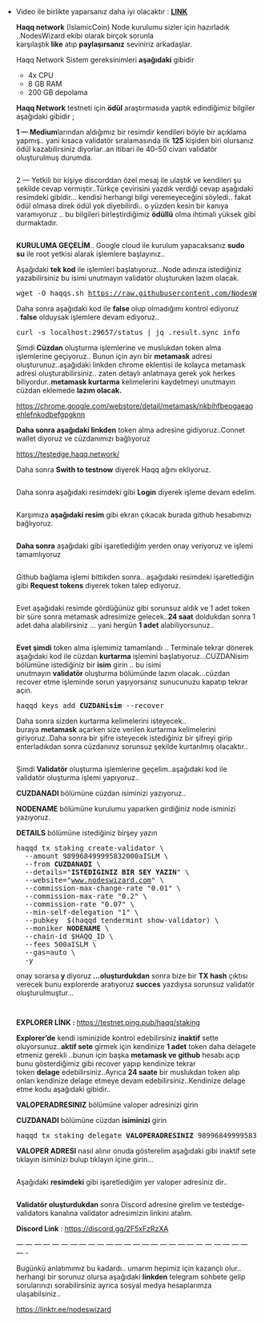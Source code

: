 <article>
<div class="l">
<div class="l">
<section>
<div class="ia ib ic id ie">
<ul class="">
<li id="6bd9" class="je jf ih jg b jh ji jj jk jl jm jn jo jp jq jr js jt ju jv gi" data-selectable-paragraph="">
<div class="o dy">
<div class="en cf fa fb fc fd fe ff fg fh fi">
<article>
<div class="l">
<div class="l">
<section>
<div class="jf lt lu lv lw">
<p id="d047" class="pw-post-body-paragraph mu mv ly kf b mw mx gy my mz na hc nb nc nd ne nf ng nh ni nj nk nl nm nn no jf ir" data-selectable-paragraph="">Video ile birlikte yaparsanız daha iyi olacaktır :&nbsp;<a class="au pt" href="https://youtu.be/MFjJTI3tYB0" target="_blank" rel="noopener ugc nofollow"><strong class="kf gw">LINK</strong></a></p>
<p id="8a55" class="pw-post-body-paragraph mu mv ly kf b mw mx gy my mz na hc nb nc nd ne nf ng nh ni nj nk nl nm nn no jf ir" data-selectable-paragraph=""><strong class="kf gw">Haqq network</strong>&nbsp;(IslamicCoin) Node kurulumu sizler i&ccedil;in hazırladık ..NodesWizard ekibi olarak bir&ccedil;ok sorunla karşılaştık<strong class="kf gw">&nbsp;like</strong>&nbsp;atıp&nbsp;<strong class="kf gw">paylaşırsanız</strong>&nbsp;seviniriz arkadaşlar.</p>
<p id="3006" class="pw-post-body-paragraph mu mv ly kf b mw mx gy my mz na hc nb nc nd ne nf ng nh ni nj nk nl nm nn no jf ir" data-selectable-paragraph="">Haqq Network Sistem gereksinimleri&nbsp;<strong class="kf gw">aşağıdaki</strong>&nbsp;gibidir</p>
<ul class="">
<li id="48b6" class="vi vj ly kf b mw mx mz na nc vk ng vl nk vm no vn vo vp vq ir" data-selectable-paragraph="">4x CPU</li>
<li id="a074" class="vi vj ly kf b mw vr mz vs nc vt ng vu nk vv no vn vo vp vq ir" data-selectable-paragraph="">8 GB RAM</li>
<li id="8f4e" class="vi vj ly kf b mw vr mz vs nc vt ng vu nk vv no vn vo vp vq ir" data-selectable-paragraph="">200 GB depolama</li>
</ul>
<p id="50bb" class="pw-post-body-paragraph mu mv ly kf b mw mx gy my mz na hc nb nc nd ne nf ng nh ni nj nk nl nm nn no jf ir" data-selectable-paragraph=""><strong class="kf gw">Haqq Network</strong>&nbsp;testneti i&ccedil;in&nbsp;<strong class="kf gw">&ouml;d&uuml;l</strong>&nbsp;araştırmasıda yaptık edindiğimiz bilgiler aşağıdaki gibidir ;</p>
<p id="ebfe" class="pw-post-body-paragraph mu mv ly kf b mw mx gy my mz na hc nb nc nd ne nf ng nh ni nj nk nl nm nn no jf ir" data-selectable-paragraph=""><strong class="kf gw">1 &mdash; Medium</strong>larından aldığımız bir resimdir kendileri b&ouml;yle bir a&ccedil;ıklama yapmış.. yani kısaca validat&ouml;r sıralamasında ilk&nbsp;<strong class="kf gw">125</strong>&nbsp;kişiden biri olursanız &ouml;d&uuml;l kazabilirsiniz diyorlar..an itibari ile 40&ndash;50 civarı validat&ouml;r oluşturulmuş durumda.</p>
<figure class="te tf tg th ti vx iu iv paragraph-image">
<div class="vy vz dp wa cf wb" tabindex="0" role="button">
<div class="iu iv vw"><img class="cf of wc" role="presentation" src="https://miro.medium.com/max/700/1*5R_Q_lLodyZlUowx6Cj0lg.jpeg" sizes="(max-width: 700px) 100vw, 700px" srcset="https://miro.medium.com/max/300/1*5R_Q_lLodyZlUowx6Cj0lg.jpeg 300w, https://miro.medium.com/max/320/1*5R_Q_lLodyZlUowx6Cj0lg.jpeg 320w, https://miro.medium.com/max/360/1*5R_Q_lLodyZlUowx6Cj0lg.jpeg 360w, https://miro.medium.com/max/375/1*5R_Q_lLodyZlUowx6Cj0lg.jpeg 375w, https://miro.medium.com/max/393/1*5R_Q_lLodyZlUowx6Cj0lg.jpeg 393w, https://miro.medium.com/max/414/1*5R_Q_lLodyZlUowx6Cj0lg.jpeg 414w, https://miro.medium.com/max/700/1*5R_Q_lLodyZlUowx6Cj0lg.jpeg 700w" alt="" /></div>
</div>
</figure>
<p id="ab39" class="pw-post-body-paragraph mu mv ly kf b mw mx gy my mz na hc nb nc nd ne nf ng nh ni nj nk nl nm nn no jf ir" data-selectable-paragraph="">2 &mdash; Yetkili bir kişiye discorddan &ouml;zel mesaj ile ulaştık ve kendileri şu şekilde cevap vermiştir..T&uuml;rk&ccedil;e &ccedil;evirisini yazdık verdiği cevap aşağıdaki resimdeki gibidir&hellip; kendisi herhangi bilgi veremeyeceğini s&ouml;yledi.. fakat &ouml;d&uuml;l olmasa direk &ouml;d&uuml;l yok diyebilirdi.. o y&uuml;zden kesin bir kanıya varamıyoruz .. bu bilgileri birleştirdiğimiz&nbsp;<strong class="kf gw">&ouml;d&uuml;ll&uuml;</strong>&nbsp;olma ihtimali y&uuml;ksek gibi durmaktadır.</p>
<figure class="te tf tg th ti vx iu iv paragraph-image">
<div class="vy vz dp wa cf wb" tabindex="0" role="button">
<div class="iu iv wd"><img class="cf of wc" role="presentation" src="https://miro.medium.com/max/700/1*3HLjddb3yFM0I_U2nuOgPg.jpeg" sizes="(max-width: 700px) 100vw, 700px" srcset="https://miro.medium.com/max/300/1*3HLjddb3yFM0I_U2nuOgPg.jpeg 300w, https://miro.medium.com/max/320/1*3HLjddb3yFM0I_U2nuOgPg.jpeg 320w, https://miro.medium.com/max/360/1*3HLjddb3yFM0I_U2nuOgPg.jpeg 360w, https://miro.medium.com/max/375/1*3HLjddb3yFM0I_U2nuOgPg.jpeg 375w, https://miro.medium.com/max/393/1*3HLjddb3yFM0I_U2nuOgPg.jpeg 393w, https://miro.medium.com/max/414/1*3HLjddb3yFM0I_U2nuOgPg.jpeg 414w, https://miro.medium.com/max/700/1*3HLjddb3yFM0I_U2nuOgPg.jpeg 700w" alt="" /></div>
</div>
</figure>
<p id="d8aa" class="pw-post-body-paragraph mu mv ly kf b mw mx gy my mz na hc nb nc nd ne nf ng nh ni nj nk nl nm nn no jf ir" data-selectable-paragraph=""><strong class="kf gw">KURULUMA GE&Ccedil;ELİM</strong>.. Google cloud ile kurulum yapacaksanız&nbsp;<strong class="kf gw">sudo su</strong>&nbsp;ile root yetkisi alarak işlemlere başlayınız..</p>
<p id="b78f" class="pw-post-body-paragraph mu mv ly kf b mw mx gy my mz na hc nb nc nd ne nf ng nh ni nj nk nl nm nn no jf ir" data-selectable-paragraph="">Aşağıdaki&nbsp;<strong class="kf gw">tek kod</strong>&nbsp;ile işlemleri başlatıyoruz&hellip;Node adınıza istediğiniz yazabilirsiniz bu isimi unutmayın validat&ouml;r oluşturuken lazım olacak.</p>
<pre class="te tf tg th ti tj bt tk"><span id="b7bc" class="ir tl tm ly tn b dn to tp l tq" data-selectable-paragraph="">wget -O haqqs.sh <a class="au pt" href="https://raw.githubusercontent.com/NodesWizard/Oto-Kurulumlar/main/haqqs.sh" target="_blank" rel="noopener ugc nofollow">https://raw.githubusercontent.com/NodesWizard/Oto-Kurulumlar/main/haqqs.sh</a> &amp;&amp; chmod +x haqqs.sh &amp;&amp; ./haqqs.sh</span></pre>
<p id="8235" class="pw-post-body-paragraph mu mv ly kf b mw mx gy my mz na hc nb nc nd ne nf ng nh ni nj nk nl nm nn no jf ir" data-selectable-paragraph="">Daha sonra aşağıdaki kod ile&nbsp;<strong class="kf gw">false&nbsp;</strong>olup olmadığımı kontrol ediyoruz .&nbsp;<strong class="kf gw">false</strong>&nbsp;olduysak işlemlere devam ediyoruz..</p>
<pre class="te tf tg th ti tj bt tk"><span id="3764" class="ir tl tm ly tn b dn to tp l tq" data-selectable-paragraph="">curl -s localhost:29657/status | jq .result.sync_info</span></pre>
<p id="0272" class="pw-post-body-paragraph mu mv ly kf b mw mx gy my mz na hc nb nc nd ne nf ng nh ni nj nk nl nm nn no jf ir" data-selectable-paragraph="">Şimdi&nbsp;<strong class="kf gw">C&uuml;zdan</strong>&nbsp;oluşturma işlemlerine ve muslukdan token alma işlemlerine ge&ccedil;iyoruz.. Bunun i&ccedil;in ayrı bir&nbsp;<strong class="kf gw">metamask</strong>&nbsp;adresi oluşturunuz..aşağıdaki linkden chrome eklentisi ile kolayca metamask adresi oluşturabilirsiniz.. zaten detaylı anlatmaya gerek yok herkes biliyordur..<strong class="kf gw">metamask kurtarma</strong>&nbsp;kelimelerini kaydetmeyi unutmayın c&uuml;zdan eklemede&nbsp;<strong class="kf gw">lazım olacak.</strong></p>
<p id="e383" class="pw-post-body-paragraph mu mv ly kf b mw mx gy my mz na hc nb nc nd ne nf ng nh ni nj nk nl nm nn no jf ir" data-selectable-paragraph=""><a class="au pt" href="https://chrome.google.com/webstore/detail/metamask/nkbihfbeogaeaoehlefnkodbefgpgknn" target="_blank" rel="noopener ugc nofollow">https://chrome.google.com/webstore/detail/metamask/nkbihfbeogaeaoehlefnkodbefgpgknn</a></p>
<p id="18e5" class="pw-post-body-paragraph mu mv ly kf b mw mx gy my mz na hc nb nc nd ne nf ng nh ni nj nk nl nm nn no jf ir" data-selectable-paragraph=""><strong class="kf gw">Daha sonra aşağıdaki linkden</strong>&nbsp;token alma adresine gidiyoruz..Connet wallet diyoruz ve c&uuml;zdanımızı bağlıyoruz</p>
<div class="np nq nr ns nt nu">
<div class="il o iy">
<div class="nv o db dy eo nw">
<div class="iz l">
<p class="bn b kt bp hr nx hs ht kh hv hx co"><a href="https://testedge.haqq.network/">https://testedge.haqq.network/</a></p>
</div>
</div>
</div>
</div>
<p id="e7fd" class="pw-post-body-paragraph mu mv ly kf b mw mx gy my mz na hc nb nc nd ne nf ng nh ni nj nk nl nm nn no jf ir" data-selectable-paragraph="">Daha sonra&nbsp;<strong class="kf gw">Swith to testnow</strong>&nbsp;diyerek Haqq ağını ekliyoruz.</p>
<figure class="te tf tg th ti vx iu iv paragraph-image">
<div class="iu iv we"><img class="cf of wc" role="presentation" src="https://miro.medium.com/max/401/1*wcU7OuUialqkZ35N0cbcxg.png" sizes="(max-width: 700px) 100vw, 401px" srcset="https://miro.medium.com/max/300/1*wcU7OuUialqkZ35N0cbcxg.png 300w, https://miro.medium.com/max/320/1*wcU7OuUialqkZ35N0cbcxg.png 320w, https://miro.medium.com/max/360/1*wcU7OuUialqkZ35N0cbcxg.png 360w, https://miro.medium.com/max/375/1*wcU7OuUialqkZ35N0cbcxg.png 375w, https://miro.medium.com/max/393/1*wcU7OuUialqkZ35N0cbcxg.png 393w, https://miro.medium.com/max/414/1*wcU7OuUialqkZ35N0cbcxg.png 414w, https://miro.medium.com/max/401/1*wcU7OuUialqkZ35N0cbcxg.png 401w" alt="" /></div>
</figure>
<p id="50df" class="pw-post-body-paragraph mu mv ly kf b mw mx gy my mz na hc nb nc nd ne nf ng nh ni nj nk nl nm nn no jf ir" data-selectable-paragraph="">Daha sonra aşağıdaki resimdeki gibi&nbsp;<strong class="kf gw">Login</strong>&nbsp;diyerek işleme devam edelim.</p>
<figure class="te tf tg th ti vx iu iv paragraph-image">
<div class="iu iv wf"><img class="cf of wc" role="presentation" src="https://miro.medium.com/max/566/1*OutA85NGXEZk-GuLAIKRlg.png" sizes="(max-width: 700px) 100vw, 566px" srcset="https://miro.medium.com/max/300/1*OutA85NGXEZk-GuLAIKRlg.png 300w, https://miro.medium.com/max/320/1*OutA85NGXEZk-GuLAIKRlg.png 320w, https://miro.medium.com/max/360/1*OutA85NGXEZk-GuLAIKRlg.png 360w, https://miro.medium.com/max/375/1*OutA85NGXEZk-GuLAIKRlg.png 375w, https://miro.medium.com/max/393/1*OutA85NGXEZk-GuLAIKRlg.png 393w, https://miro.medium.com/max/414/1*OutA85NGXEZk-GuLAIKRlg.png 414w, https://miro.medium.com/max/566/1*OutA85NGXEZk-GuLAIKRlg.png 566w" alt="" /></div>
</figure>
<p id="6658" class="pw-post-body-paragraph mu mv ly kf b mw mx gy my mz na hc nb nc nd ne nf ng nh ni nj nk nl nm nn no jf ir" data-selectable-paragraph="">Karşımıza&nbsp;<strong class="kf gw">aşağıdaki resim</strong>&nbsp;gibi ekran &ccedil;ıkacak burada github hesabımızı bağlıyoruz.</p>
<figure class="te tf tg th ti vx iu iv paragraph-image">
<div class="iu iv wg"><img class="cf of wc" role="presentation" src="https://miro.medium.com/max/404/1*jgLopQFhnOc4tRBRWUKw9w.png" sizes="(max-width: 700px) 100vw, 404px" srcset="https://miro.medium.com/max/300/1*jgLopQFhnOc4tRBRWUKw9w.png 300w, https://miro.medium.com/max/320/1*jgLopQFhnOc4tRBRWUKw9w.png 320w, https://miro.medium.com/max/360/1*jgLopQFhnOc4tRBRWUKw9w.png 360w, https://miro.medium.com/max/375/1*jgLopQFhnOc4tRBRWUKw9w.png 375w, https://miro.medium.com/max/393/1*jgLopQFhnOc4tRBRWUKw9w.png 393w, https://miro.medium.com/max/414/1*jgLopQFhnOc4tRBRWUKw9w.png 414w, https://miro.medium.com/max/404/1*jgLopQFhnOc4tRBRWUKw9w.png 404w" alt="" /></div>
</figure>
<p id="935a" class="pw-post-body-paragraph mu mv ly kf b mw mx gy my mz na hc nb nc nd ne nf ng nh ni nj nk nl nm nn no jf ir" data-selectable-paragraph=""><strong class="kf gw">Daha sonra</strong>&nbsp;aşağıdaki gibi işaretlediğim yerden onay veriyoruz ve işlemi tamamlıyoruz</p>
<figure class="te tf tg th ti vx iu iv paragraph-image">
<div class="iu iv wh"><img class="cf of wc" role="presentation" src="https://miro.medium.com/max/387/1*UE66lA8kZek5rNg3NOoLCw.png" sizes="(max-width: 700px) 100vw, 387px" srcset="https://miro.medium.com/max/300/1*UE66lA8kZek5rNg3NOoLCw.png 300w, https://miro.medium.com/max/320/1*UE66lA8kZek5rNg3NOoLCw.png 320w, https://miro.medium.com/max/360/1*UE66lA8kZek5rNg3NOoLCw.png 360w, https://miro.medium.com/max/375/1*UE66lA8kZek5rNg3NOoLCw.png 375w, https://miro.medium.com/max/393/1*UE66lA8kZek5rNg3NOoLCw.png 393w, https://miro.medium.com/max/414/1*UE66lA8kZek5rNg3NOoLCw.png 414w, https://miro.medium.com/max/387/1*UE66lA8kZek5rNg3NOoLCw.png 387w" alt="" /></div>
</figure>
<p id="dc50" class="pw-post-body-paragraph mu mv ly kf b mw mx gy my mz na hc nb nc nd ne nf ng nh ni nj nk nl nm nn no jf ir" data-selectable-paragraph="">Github bağlama işlemi bittikden sonra.. aşağıdaki resimdeki işaretlediğin gibi&nbsp;<strong class="kf gw">Request tokens</strong>&nbsp;diyerek token talep ediyoruz.</p>
<figure class="te tf tg th ti vx iu iv paragraph-image">
<div class="vy vz dp wa cf wb" tabindex="0" role="button">
<div class="iu iv wi"><img class="cf of wc" role="presentation" src="https://miro.medium.com/max/700/1*2M02B9J8c7BoPf2reW6lbQ.png" sizes="(max-width: 700px) 100vw, 700px" srcset="https://miro.medium.com/max/300/1*2M02B9J8c7BoPf2reW6lbQ.png 300w, https://miro.medium.com/max/320/1*2M02B9J8c7BoPf2reW6lbQ.png 320w, https://miro.medium.com/max/360/1*2M02B9J8c7BoPf2reW6lbQ.png 360w, https://miro.medium.com/max/375/1*2M02B9J8c7BoPf2reW6lbQ.png 375w, https://miro.medium.com/max/393/1*2M02B9J8c7BoPf2reW6lbQ.png 393w, https://miro.medium.com/max/414/1*2M02B9J8c7BoPf2reW6lbQ.png 414w, https://miro.medium.com/max/700/1*2M02B9J8c7BoPf2reW6lbQ.png 700w" alt="" /></div>
</div>
</figure>
<p id="4f54" class="pw-post-body-paragraph mu mv ly kf b mw mx gy my mz na hc nb nc nd ne nf ng nh ni nj nk nl nm nn no jf ir" data-selectable-paragraph="">Evet aşağıdaki resimde g&ouml;rd&uuml;ğ&uuml;n&uuml;z gibi sorunsuz aldık ve 1 adet token bir s&uuml;re sonra metamask adresimize gelecek..<strong class="kf gw">24 saat</strong>&nbsp;doldukdan sonra 1 adet daha alabilirsiniz &hellip; yani herg&uuml;n&nbsp;<strong class="kf gw">1 adet</strong>&nbsp;alabiliyorsunuz..</p>
<figure class="te tf tg th ti vx iu iv paragraph-image">
<div class="vy vz dp wa cf wb" tabindex="0" role="button">
<div class="iu iv wj"><img class="cf of wc" role="presentation" src="https://miro.medium.com/max/700/1*OCJQkHiN2vruYrUAJrhcCQ.png" sizes="(max-width: 700px) 100vw, 700px" srcset="https://miro.medium.com/max/300/1*OCJQkHiN2vruYrUAJrhcCQ.png 300w, https://miro.medium.com/max/320/1*OCJQkHiN2vruYrUAJrhcCQ.png 320w, https://miro.medium.com/max/360/1*OCJQkHiN2vruYrUAJrhcCQ.png 360w, https://miro.medium.com/max/375/1*OCJQkHiN2vruYrUAJrhcCQ.png 375w, https://miro.medium.com/max/393/1*OCJQkHiN2vruYrUAJrhcCQ.png 393w, https://miro.medium.com/max/414/1*OCJQkHiN2vruYrUAJrhcCQ.png 414w, https://miro.medium.com/max/700/1*OCJQkHiN2vruYrUAJrhcCQ.png 700w" alt="" /></div>
</div>
</figure>
<p id="bbdc" class="pw-post-body-paragraph mu mv ly kf b mw mx gy my mz na hc nb nc nd ne nf ng nh ni nj nk nl nm nn no jf ir" data-selectable-paragraph=""><strong class="kf gw">Evet şimdi</strong>&nbsp;token alma işlemimiz tamamlandı .. Terminale tekrar d&ouml;nerek aşağıdaki kod ile c&uuml;zdan&nbsp;<strong class="kf gw">kurtarma</strong>&nbsp;işlemini başlatıyoruz&hellip;CUZDANisim b&ouml;l&uuml;m&uuml;ne istediğiniz bir&nbsp;<strong class="kf gw">isim</strong>&nbsp;girin .. bu isimi unutmayın&nbsp;<strong class="kf gw">validat&ouml;r&nbsp;</strong>oluşturma b&ouml;l&uuml;m&uuml;nde lazım olacak&hellip;c&uuml;zdan recover etme işleminde sorun yaşıyorsanız sunucunuzu kapatıp tekrar a&ccedil;ın.</p>
<pre class="te tf tg th ti tj bt tk"><span id="d840" class="ir tl tm ly tn b dn to tp l tq" data-selectable-paragraph="">haqqd keys add <strong class="tn gw">CUZDANisim</strong> --recover</span></pre>
<p id="ea5a" class="pw-post-body-paragraph mu mv ly kf b mw mx gy my mz na hc nb nc nd ne nf ng nh ni nj nk nl nm nn no jf ir" data-selectable-paragraph="">Daha sonra sizden kurtarma kelimelerini isteyecek.. buraya&nbsp;<strong class="kf gw">metamask</strong>&nbsp;a&ccedil;arken size verilen kurtarma kelimelerini giriyoruz..Daha sonra bir şifre isteyecek istediğiniz bir şifreyi girip enterladıkdan sonra c&uuml;zdanınız sorunsuz şekilde kurtarılmış olacaktır..</p>
<figure class="te tf tg th ti vx iu iv paragraph-image">
<div class="iu iv wk"><img class="cf of wc" role="presentation" src="https://miro.medium.com/max/596/1*6Ib-5JW0PTWZC8T-qkc9-Q.png" sizes="(max-width: 700px) 100vw, 596px" srcset="https://miro.medium.com/max/300/1*6Ib-5JW0PTWZC8T-qkc9-Q.png 300w, https://miro.medium.com/max/320/1*6Ib-5JW0PTWZC8T-qkc9-Q.png 320w, https://miro.medium.com/max/360/1*6Ib-5JW0PTWZC8T-qkc9-Q.png 360w, https://miro.medium.com/max/375/1*6Ib-5JW0PTWZC8T-qkc9-Q.png 375w, https://miro.medium.com/max/393/1*6Ib-5JW0PTWZC8T-qkc9-Q.png 393w, https://miro.medium.com/max/414/1*6Ib-5JW0PTWZC8T-qkc9-Q.png 414w, https://miro.medium.com/max/596/1*6Ib-5JW0PTWZC8T-qkc9-Q.png 596w" alt="" /></div>
</figure>
<p id="f196" class="pw-post-body-paragraph mu mv ly kf b mw mx gy my mz na hc nb nc nd ne nf ng nh ni nj nk nl nm nn no jf ir" data-selectable-paragraph="">Şimdi&nbsp;<strong class="kf gw">Validat&ouml;r</strong>&nbsp;oluşturma işlemlerine ge&ccedil;elim..aşağıdaki kod ile validat&ouml;r oluşturma işlemi yapıyoruz..</p>
<p id="bd8e" class="pw-post-body-paragraph mu mv ly kf b mw mx gy my mz na hc nb nc nd ne nf ng nh ni nj nk nl nm nn no jf ir" data-selectable-paragraph=""><strong class="kf gw">CUZDANADI&nbsp;</strong>b&ouml;l&uuml;m&uuml;ne c&uuml;zdan isiminizi yazıyoruz..</p>
<p id="4eda" class="pw-post-body-paragraph mu mv ly kf b mw mx gy my mz na hc nb nc nd ne nf ng nh ni nj nk nl nm nn no jf ir" data-selectable-paragraph=""><strong class="kf gw">NODENAME</strong>&nbsp;b&ouml;l&uuml;m&uuml;ne kurulumu yaparken girdiğiniz node isminizi yazıyoruz.</p>
<p id="4329" class="pw-post-body-paragraph mu mv ly kf b mw mx gy my mz na hc nb nc nd ne nf ng nh ni nj nk nl nm nn no jf ir" data-selectable-paragraph=""><strong class="kf gw">DETAILS</strong>&nbsp;b&ouml;l&uuml;m&uuml;ne istediğiniz birşey yazın</p>
<pre class="te tf tg th ti tj bt tk"><span id="14c0" class="ir tl tm ly tn b dn to tp l tq" data-selectable-paragraph="">haqqd tx staking create-validator \<br />  --amount 989968499995832000aISLM \<br />  --from <strong class="tn gw">CUZDANADI</strong> \<br />  --details="<strong class="tn gw">ISTEDIGINIZ BIR SEY YAZIN</strong>" \<br />  --website="<a class="au pt" href="http://www.nodeswizard.com/" target="_blank" rel="noopener ugc nofollow">www.nodeswizard.com</a>" \<br />  --commission-max-change-rate "0.01" \<br />  --commission-max-rate "0.2" \<br />  --commission-rate "0.07" \<br />  --min-self-delegation "1" \<br />  --pubkey  $(haqqd tendermint show-validator) \<br />  --moniker <strong class="tn gw">NODENAME</strong> \<br />  --chain-id $HAQQ_ID \<br />  --fees 500aISLM \<br />  --gas=auto \<br />  -y</span></pre>
<p id="6245" class="pw-post-body-paragraph mu mv ly kf b mw mx gy my mz na hc nb nc nd ne nf ng nh ni nj nk nl nm nn no jf ir" data-selectable-paragraph="">onay sorarsa<strong class="kf gw">&nbsp;y&nbsp;</strong>diyoruz<strong class="kf gw">&nbsp;&hellip;oluşturdukdan</strong>&nbsp;sonra bize bir&nbsp;<strong class="kf gw">TX hash</strong>&nbsp;&ccedil;ıktısı verecek bunu explorerde aratıyoruz&nbsp;<strong class="kf gw">succes</strong>&nbsp;yazdıysa sorunsuz validat&ouml;r oluşturulmuştur&hellip;</p>
<figure class="te tf tg th ti vx iu iv paragraph-image">
<div class="iu iv wl"><img class="cf of wc" role="presentation" src="https://miro.medium.com/max/569/1*LilWmrwuRCLPqsvHRr0mzw.png" sizes="(max-width: 700px) 100vw, 569px" srcset="https://miro.medium.com/max/300/1*LilWmrwuRCLPqsvHRr0mzw.png 300w, https://miro.medium.com/max/320/1*LilWmrwuRCLPqsvHRr0mzw.png 320w, https://miro.medium.com/max/360/1*LilWmrwuRCLPqsvHRr0mzw.png 360w, https://miro.medium.com/max/375/1*LilWmrwuRCLPqsvHRr0mzw.png 375w, https://miro.medium.com/max/393/1*LilWmrwuRCLPqsvHRr0mzw.png 393w, https://miro.medium.com/max/414/1*LilWmrwuRCLPqsvHRr0mzw.png 414w, https://miro.medium.com/max/569/1*LilWmrwuRCLPqsvHRr0mzw.png 569w" alt="" /></div>
</figure>
<figure class="te tf tg th ti vx iu iv paragraph-image">
<div class="vy vz dp wa cf wb" tabindex="0" role="button">
<div class="iu iv wm"><img class="cf of wc" role="presentation" src="https://miro.medium.com/max/700/1*GepIwgSMXepofJW_foJPRw.png" sizes="(max-width: 700px) 100vw, 700px" srcset="https://miro.medium.com/max/300/1*GepIwgSMXepofJW_foJPRw.png 300w, https://miro.medium.com/max/320/1*GepIwgSMXepofJW_foJPRw.png 320w, https://miro.medium.com/max/360/1*GepIwgSMXepofJW_foJPRw.png 360w, https://miro.medium.com/max/375/1*GepIwgSMXepofJW_foJPRw.png 375w, https://miro.medium.com/max/393/1*GepIwgSMXepofJW_foJPRw.png 393w, https://miro.medium.com/max/414/1*GepIwgSMXepofJW_foJPRw.png 414w, https://miro.medium.com/max/700/1*GepIwgSMXepofJW_foJPRw.png 700w" alt="" /></div>
</div>
</figure>
<p id="24d8" class="pw-post-body-paragraph mu mv ly kf b mw mx gy my mz na hc nb nc nd ne nf ng nh ni nj nk nl nm nn no jf ir" data-selectable-paragraph=""><strong class="kf gw">EXPLORER LİNK :&nbsp;</strong><a class="au pt" href="https://testnet.ping.pub/haqq/staking" target="_blank" rel="noopener ugc nofollow">https://testnet.ping.pub/haqq/staking</a></p>
<p id="273e" class="pw-post-body-paragraph mu mv ly kf b mw mx gy my mz na hc nb nc nd ne nf ng nh ni nj nk nl nm nn no jf ir" data-selectable-paragraph=""><strong class="kf gw">Explorer&rsquo;de</strong>&nbsp;kendi isminizide kontrol edebilirsiniz&nbsp;<strong class="kf gw">inaktif</strong>&nbsp;sette oluyorsunuz..<strong class="kf gw">aktif sete</strong>&nbsp;girmek i&ccedil;in kendinize&nbsp;<strong class="kf gw">1 adet</strong>&nbsp;token daha delagete etmeniz gerekli ..bunun i&ccedil;in başka&nbsp;<strong class="kf gw">metamask ve github</strong>&nbsp;hesabı a&ccedil;ıp bunu g&ouml;sterdiğimiz gibi recover yapıp kendinize tekrar token&nbsp;<strong class="kf gw">delage</strong>&nbsp;edebilirsiniz..Ayrıca&nbsp;<strong class="kf gw">24 saate</strong>&nbsp;bir muslukdan token alıp onları kendinize delage etmeye devam edebilirsiniz..Kendinize delage etme kodu aşağıdaki gibidir..</p>
<p id="2009" class="pw-post-body-paragraph mu mv ly kf b mw mx gy my mz na hc nb nc nd ne nf ng nh ni nj nk nl nm nn no jf ir" data-selectable-paragraph=""><strong class="kf gw">VALOPERADRESINIZ</strong>&nbsp;b&ouml;l&uuml;m&uuml;ne valoper adresinizi girin</p>
<p id="9b7f" class="pw-post-body-paragraph mu mv ly kf b mw mx gy my mz na hc nb nc nd ne nf ng nh ni nj nk nl nm nn no jf ir" data-selectable-paragraph=""><strong class="kf gw">CUZDANADI</strong>&nbsp;b&ouml;l&uuml;m&uuml;ne c&uuml;zdan&nbsp;<strong class="kf gw">isiminizi</strong>&nbsp;girin</p>
<pre class="te tf tg th ti tj bt tk"><span id="97d0" class="ir tl tm ly tn b dn to tp l tq" data-selectable-paragraph="">haqqd tx staking delegate <strong class="tn gw">VALOPERADRESINIZ</strong> 989968499995832000aISLM --from=<strong class="tn gw">CUZDANADI</strong> --chain-id=haqq_53211-1 --gas=auto --fees 500aISLM -y</span></pre>
<p id="7789" class="pw-post-body-paragraph mu mv ly kf b mw mx gy my mz na hc nb nc nd ne nf ng nh ni nj nk nl nm nn no jf ir" data-selectable-paragraph=""><strong class="kf gw">VALOPER ADRESI</strong>&nbsp;nasıl alınır onuda g&ouml;sterelim aşağıdaki gibi inaktif sete tıklayın isiminizi bulup tıklayın i&ccedil;ine girin&hellip;</p>
<figure class="te tf tg th ti vx iu iv paragraph-image">
<div class="vy vz dp wa cf wb" tabindex="0" role="button">
<div class="iu iv wn"><img class="cf of wc" role="presentation" src="https://miro.medium.com/max/700/1*RN2rnK7W0vA0Hn3J2aSeZg.png" sizes="(max-width: 700px) 100vw, 700px" srcset="https://miro.medium.com/max/300/1*RN2rnK7W0vA0Hn3J2aSeZg.png 300w, https://miro.medium.com/max/320/1*RN2rnK7W0vA0Hn3J2aSeZg.png 320w, https://miro.medium.com/max/360/1*RN2rnK7W0vA0Hn3J2aSeZg.png 360w, https://miro.medium.com/max/375/1*RN2rnK7W0vA0Hn3J2aSeZg.png 375w, https://miro.medium.com/max/393/1*RN2rnK7W0vA0Hn3J2aSeZg.png 393w, https://miro.medium.com/max/414/1*RN2rnK7W0vA0Hn3J2aSeZg.png 414w, https://miro.medium.com/max/700/1*RN2rnK7W0vA0Hn3J2aSeZg.png 700w" alt="" /></div>
</div>
</figure>
<p id="1b88" class="pw-post-body-paragraph mu mv ly kf b mw mx gy my mz na hc nb nc nd ne nf ng nh ni nj nk nl nm nn no jf ir" data-selectable-paragraph="">Aşağıdaki&nbsp;<strong class="kf gw">resimdeki</strong>&nbsp;gibi işaretlediğim yer valoper adresiniz dir..</p>
<figure class="te tf tg th ti vx iu iv paragraph-image">
<div class="iu iv wo"><img class="cf of wc" role="presentation" src="https://miro.medium.com/max/474/1*pHOIEJKDJF9wRodjwEF--Q.png" sizes="(max-width: 700px) 100vw, 474px" srcset="https://miro.medium.com/max/300/1*pHOIEJKDJF9wRodjwEF--Q.png 300w, https://miro.medium.com/max/320/1*pHOIEJKDJF9wRodjwEF--Q.png 320w, https://miro.medium.com/max/360/1*pHOIEJKDJF9wRodjwEF--Q.png 360w, https://miro.medium.com/max/375/1*pHOIEJKDJF9wRodjwEF--Q.png 375w, https://miro.medium.com/max/393/1*pHOIEJKDJF9wRodjwEF--Q.png 393w, https://miro.medium.com/max/414/1*pHOIEJKDJF9wRodjwEF--Q.png 414w, https://miro.medium.com/max/474/1*pHOIEJKDJF9wRodjwEF--Q.png 474w" alt="" /></div>
</figure>
<p id="dbd6" class="pw-post-body-paragraph mu mv ly kf b mw mx gy my mz na hc nb nc nd ne nf ng nh ni nj nk nl nm nn no jf ir" data-selectable-paragraph=""><strong class="kf gw">Validat&ouml;r oluşturdukdan</strong>&nbsp;sonra Discord adresine girelim ve testedge-validators kanalına validator adresimizin linkini atalım.</p>
<p id="02c3" class="pw-post-body-paragraph mu mv ly kf b mw mx gy my mz na hc nb nc nd ne nf ng nh ni nj nk nl nm nn no jf ir" data-selectable-paragraph=""><strong class="kf gw">Discord Link</strong>&nbsp;:&nbsp;<a class="au pt" href="https://discord.gg/2F5xFzRzXA" target="_blank" rel="noopener ugc nofollow">https://discord.gg/2F5xFzRzXA</a></p>
<p id="439f" class="pw-post-body-paragraph mu mv ly kf b mw mx gy my mz na hc nb nc nd ne nf ng nh ni nj nk nl nm nn no jf ir" data-selectable-paragraph="">&mdash; &mdash; &mdash; &mdash; &mdash; &mdash; &mdash; &mdash; &mdash; &mdash; &mdash; &mdash; &mdash; &mdash; &mdash; &mdash; &mdash; &mdash; &mdash; &mdash; &mdash; &mdash; &mdash; &mdash; &mdash; &mdash; &mdash; -</p>
<p id="a143" class="pw-post-body-paragraph mu mv ly kf b mw mx gy my mz na hc nb nc nd ne nf ng nh ni nj nk nl nm nn no jf ir" data-selectable-paragraph="">Bug&uuml;nk&uuml; anlatımımız bu kadardı.. umarım hepimiz i&ccedil;in kazan&ccedil;lı olur.. herhangi bir sorunuz olursa aşağıdaki&nbsp;<strong class="kf gw">linkden</strong>&nbsp;telegram sohbete gelip sorularınızı sorabilirsiniz ayrıca sosyal medya hesaplarımza ulaşabilsiniz..</p>
<p class="pw-post-body-paragraph mu mv ly kf b mw mx gy my mz na hc nb nc nd ne nf ng nh ni nj nk nl nm nn no jf ir" data-selectable-paragraph=""><a href="https://linktr.ee/nodeswizard">https://linktr.ee/nodeswizard</a></p>
</div>
</section>
</div>
</div>
</article>
</div>
</div>
</li>
</ul>
</div>
</section>
</div>
</div>
</article>
